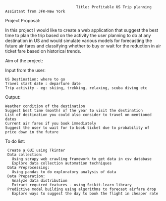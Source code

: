                                     Title: Profitable US Trip planning Assistant from JFK-New York


Project Proposal:
    
   In this project I would like to create a web application that suggest the best time to plan the trip based on the activity the user planning to do at any destination in US and would simulate various models for forecasting the future air fares and classifying whether to buy or wait for the reduction in air ticket fare based on historical trends.

Aim of the project:
  
  Input from the user:
    
    US Destination: where to go
    Travel start date : departure date  
    Trip activity - eg: skiing, trekking, relaxing, scuba diving etc

  Output:
   
    Weather condition of the destination
    Suggest best time (month) of the year to visit the destination
    List of destination you could also consider to travel on mentioned dates
    Current air fares if you book immediately
    Suggest the user to wait for to book ticket due to probability of  price down in the future

To do list:

     Create a GUI using Tkinter
     Data collection: 
       Using scrapy web crawling framework to get data in csv database
       Explore data collection automation techniques 
     Data Preprocessing:
       Using pandas to do exploratory analysis of data
     Data Preparation: 
       Analyze data distribution
       Extract required features - using Scikit-learn library
     Predictive model building using algorithms to forecast airfare drop 
       Explore ways to suggest the day to book the flight in cheaper rate
           
  
